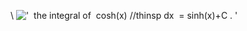 \\
!['  the integral of  cosh(x) //thinsp dx  = sinh(x)+C . '](../dictionary/equation_images/3919.1..png)

